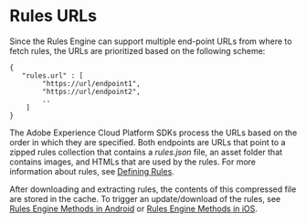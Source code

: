 # Rules URLs

Since the Rules Engine can support multiple end-point URLs from where to fetch rules, the URLs are prioritized based on the following scheme:

```text
{
   "rules.url" : [
        "https://url/endpoint1",
        "https://url/endpoint2",
        ..
    ]
}
```

The Adobe Experience Cloud Platform SDKs process the URLs based on the order in which they are specified. Both endpoints are URLs that point to a zipped rules collection that contains a _rules.json_ file, an asset folder that contains images, and HTMLs that are used by the rules. For more information about rules, see [Defining Rules](rules-json.md).

After downloading and extracting rules, the contents of this compressed file are stored in the cache. To trigger an update/download of the rules, see [Rules Engine Methods in Android](https://github.com/jiabingeng/sdk-v5-docs/tree/ece930399ffb1a7605b3aa13ed0e6633c8a8a481/rules-engine/rules-api-in-android.md) or [Rules Engine Methods in iOS](https://github.com/jiabingeng/sdk-v5-docs/tree/ece930399ffb1a7605b3aa13ed0e6633c8a8a481/rules-engine/rules-api-in-ios.md).

